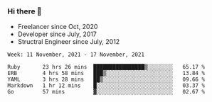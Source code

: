 ### Hi there 👋

- Freelancer since Oct, 2020
- Developer since July, 2017
- Structral Engineer since July, 2012

<!--START_SECTION:waka-->
```text
Week: 11 November, 2021 - 17 November, 2021

Ruby       23 hrs 26 mins  ████████████████▒░░░░░░░░   65.17 % 
ERB        4 hrs 58 mins   ███▒░░░░░░░░░░░░░░░░░░░░░   13.84 % 
YAML       3 hrs 28 mins   ██▒░░░░░░░░░░░░░░░░░░░░░░   09.66 % 
Markdown   1 hr 12 mins    █░░░░░░░░░░░░░░░░░░░░░░░░   03.37 % 
Go         57 mins         ▓░░░░░░░░░░░░░░░░░░░░░░░░   02.67 % 
```
<!--END_SECTION:waka-->
